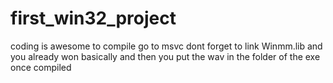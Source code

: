# first_win32_project
coding is awesome 
to compile go to msvc dont forget to link Winmm.lib and you already won basically
and then you put the wav in the folder of the exe once compiled
